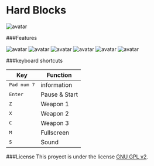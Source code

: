Hard Blocks
===============

![avatar](http://i.imgur.com/Ffy0WYd.jpg)

###Features

![avatar](http://i.imgur.com/85JzPFG.gif)
![avatar](http://i.imgur.com/cA70fJr.gif)
![avatar](http://i.imgur.com/JRKa5zu.gif)
![avatar](http://i.imgur.com/VkP4vJ3.gif)
![avatar](http://i.imgur.com/a0fpQm1.gif)
![avatar](http://i.imgur.com/EGVRGe0.gif)

###keyboard shortcuts

| Key | Function |
|------|---------------|
| <kbd>Pad num 7</kbd> | information
| <kbd>Enter</kbd> | Pause & Start
| <kbd>Z</kbd> | Weapon 1
| <kbd>X</kbd> | Weapon 2
| <kbd>C</kbd> | Weapon 3
| <kbd>M</kbd> | Fullscreen
| <kbd>S</kbd> | Sound

###License
This proyect is under the license [GNU GPL v2](https://github.com/felipetiza/nave/blob/master/LICENSE).
